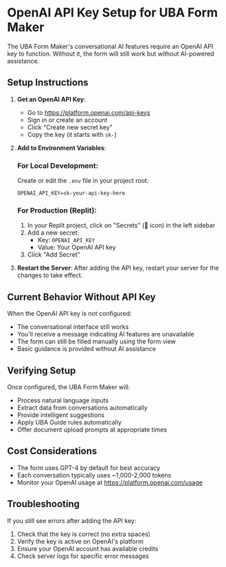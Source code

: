 # OpenAI API Key Setup for UBA Form Maker

The UBA Form Maker's conversational AI features require an OpenAI API key to function. Without it, the form will still work but without AI-powered assistance.

## Setup Instructions

1. **Get an OpenAI API Key**:
   - Go to https://platform.openai.com/api-keys
   - Sign in or create an account
   - Click "Create new secret key"
   - Copy the key (it starts with `sk-`)

2. **Add to Environment Variables**:
   
   ### For Local Development:
   Create or edit the `.env` file in your project root:
   ```
   OPENAI_API_KEY=sk-your-api-key-here
   ```

   ### For Production (Replit):
   1. In your Replit project, click on "Secrets" (🔐 icon) in the left sidebar
   2. Add a new secret:
      - Key: `OPENAI_API_KEY`
      - Value: Your OpenAI API key
   3. Click "Add Secret"

3. **Restart the Server**:
   After adding the API key, restart your server for the changes to take effect.

## Current Behavior Without API Key

When the OpenAI API key is not configured:
- The conversational interface still works
- You'll receive a message indicating AI features are unavailable
- The form can still be filled manually using the form view
- Basic guidance is provided without AI assistance

## Verifying Setup

Once configured, the UBA Form Maker will:
- Process natural language inputs
- Extract data from conversations automatically
- Provide intelligent suggestions
- Apply UBA Guide rules automatically
- Offer document upload prompts at appropriate times

## Cost Considerations

- The form uses GPT-4 by default for best accuracy
- Each conversation typically uses ~1,000-2,000 tokens
- Monitor your OpenAI usage at https://platform.openai.com/usage

## Troubleshooting

If you still see errors after adding the API key:
1. Check that the key is correct (no extra spaces)
2. Verify the key is active on OpenAI's platform
3. Ensure your OpenAI account has available credits
4. Check server logs for specific error messages